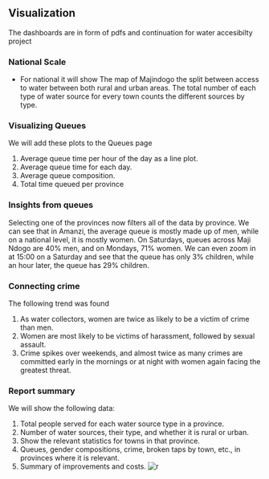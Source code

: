 
## Visualization
The dashboards are in form of pdfs and continuation for water accesibilty  project
### National Scale
- For national it will show The map of Majindogo the split between access to water between both rural and urban areas. The total number  of each type of water source for every town counts the different sources by type.
### Visualizing Queues
We will add these plots to the Queues page
 1. Average queue time per hour of the day as a line plot.
 2. Average queue time for each day.
 3. Average queue composition. 
4. Total time queued per province

### Insights from queues
Selecting one of the provinces now filters all of the data by province. We can see that in Amanzi, the average queue is mostly made up of men, while on a national level, it is mostly women. On Saturdays, queues across Maji Ndogo are 40% men, and on Mondays, 71% women. We can even zoom in at 15:00 on a Saturday and see that the queue has only 3% children, while an hour later, the queue has 29% children.
### Connecting crime
The following trend was found 
1. As water collectors, women are twice as likely to be a victim of crime than men. 
2. Women are most likely to be victims of harassment, followed by sexual assault. 
3. Crime spikes over weekends, and almost twice as many crimes are committed early in the mornings or at night with women again facing the greatest threat.

### Report summary
We will  show the following data:
 1. Total people served for each water source type in a province.
 2. Number of water sources, their type, and whether it is rural or urban.
 3. Show the relevant statistics for towns in that province.
 4. Queues, gender compositions, crime, broken taps by town, etc., in provinces where it is relevant.
 5. Summary of improvements and costs.
![r](https://github.com/ngangawairimu/ACCESS-TO-WATER-/assets/140246805/ec748c7c-8957-4c6a-9ac8-a3a49c1ef3f5)


